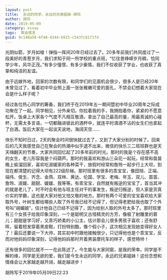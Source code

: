 ```yaml
---
layout: post
title:  永远的同学，永远的兄弟姐妹-胡玲
author:	胡玲
date: 2019-05-09
category: essay
tags:  聚会感言
guid: 9c148a58-6f48-4344-b915-c543fc8171fd
---
```


光阴似箭，岁月如梭！弹指一挥间20年已经过去了。20多年前我们共同度过了一段美好的青葱岁月，我们求知于同一所学校的重点班，“忆往昔峥嵘岁月稠，恰同学少年，风华正茂。”有多少憧憬，有多少豪情，我们不仅收获了学业，也收获了真挚和纯洁的友谊。

由于远嫁外地，回家的次数有限，和同学们的见面机会很少，很多人是已经20年未曾见过了，看着初中毕业照上面一张张稚嫩可爱的面孔，不禁会幻想着大家现在会是什么样子呢？

经过各位热心同学的筹备，我们终于在2019年五一期间暨初中毕业20周年之际成功聚在了一起。同学相见，分外亲切。你拉着我的手，我拥抱着你，紧紧的不愿意松开。饭桌上大家各个气度不凡相互敬酒，拿出了自己最高的量，用最真诚的心碰杯，无需太多言语，一切都融进彼此的酒杯中，就连平时滴酒不沾的女生们也拿起了白酒。饭后大家在一起谈天说地，海阔天空......

快乐不知时日过，2天的聚会时间很快就过去了，又到了大家分别的时候了。回来后的几天我感觉自己在聚会的热潮中似乎退不出来，微信的快乐三二班班群也是天天嗨翻天的节奏，大家共同回忆起了20多年前的时光。那时的我是个存在感不高的女生，老儿形容我是个闷葫芦。那时的我喜欢和游山三朵花一起玩，经常和苗苗晚上偷溜回家，喜欢吃淑媛家的各种菜干，放假时经常和詹玲一起步行上大坝，到现在都清楚的记得大坝有222级阶梯。那时班里有很多的乖宝宝，像田旭、正端、端伟、俊生、齐念、金燕、双林、黄达、伦国、学宝、老梅、年玉、双儿、苗苗、詹玲、淑媛、甜甜、媛媛、我等等。有乖宝宝，自然就有叛逆的宝宝了，首当其冲的就是老儿了，时不时会有他与班主任对干的事发生，叛逆归叛逆，但人家是货真价实的学霸，这也是大家对他又怕又敬的地方。那时有两个可爱的宝宝喜欢给大家取外号，叶树生都给哪些人取了外号我已经不记得了，但记得老肥给我也取了个外号叫“胡媚娘”，估计他自己已经不记得了，因为给别人取的外号太多了。那时班里有三个女孩子给我印象深刻，一个是聪明又古怪精灵的方芳，像极了射雕里的蓉儿；甜甜是学习好，又乖巧娇柔的小公主，估计那会儿很多男孩子喜欢；还有舒晖，留着短发穿着黑皮鞋，打扮特别酷，像个假小子，这次相见发现她变得好女人了！最后还要说一下大帅，其实初中时跟他接触很少，只记得他也是个乖宝宝，反而对他妈妈印象深刻，记得他妈妈那时开着男装摩托车的样子，感觉特帅！

还有很多的回忆就不一一在此陈述了。今生能与大家同窗，是我的荣幸。同学是不解的缘，同学是无欲的爱，我们是今生永远的同学，永远的兄弟姐妹！这份念想和情缘会让大家越走越开阔，越走越进步！

胡玲写于2019年05月09日22:23
